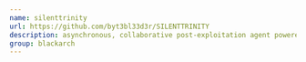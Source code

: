 ```yaml
---
name: silenttrinity
url: https://github.com/byt3bl33d3r/SILENTTRINITY
description: asynchronous, collaborative post-exploitation agent powered by Python and .NET's DLR. URL : https://github.com/byt3bl33d3r/SILENTTRINITY Groups : blackarch blackarch-backdoor
group: blackarch
---
```

